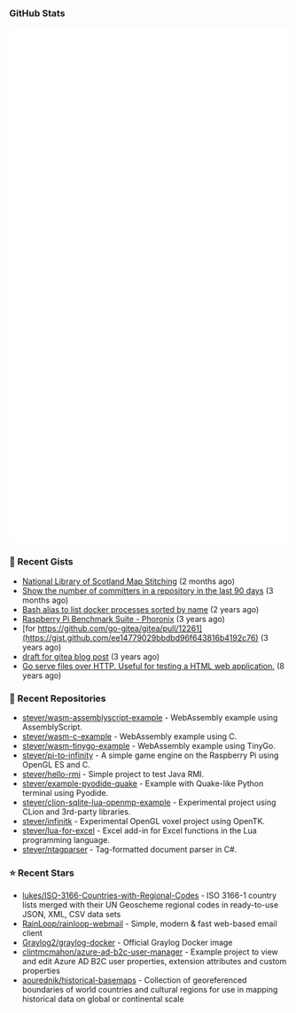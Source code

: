 ### GitHub Stats

<p align="left">
  <picture>
    <img src="/github-metrics.svg" alt="Metrics" />
  </picture>
</p>

### 📓 Recent Gists


- [National Library of Scotland Map Stitching](https://gist.github.com/1f1677083cb66600c507ce99941a739c) (2 months ago)
- [Show the number of committers in a repository in the last 90 days](https://gist.github.com/4b9e58ab4c65a1b79260e5830a9d20c9) (3 months ago)
- [Bash alias to list docker processes sorted by name](https://gist.github.com/5861c61e287c62768216240f38e3dd60) (2 years ago)
- [Raspberry Pi Benchmark Suite - Phoronix](https://gist.github.com/970745eaf2e001647d47dfc30786bc66) (3 years ago)
- [for https://github.com/go-gitea/gitea/pull/12261](https://gist.github.com/ee14779029bbdbd96f643816b4192c76) (3 years ago)
- [draft for gitea blog post](https://gist.github.com/7f71571000a28f5475415bd06bb1594e) (3 years ago)
- [Go serve files over HTTP. Useful for testing a HTML web application.](https://gist.github.com/8d3df4cab352189114f0) (8 years ago)

### 🌱 Recent Repositories


- [stever/wasm-assemblyscript-example](https://github.com/stever/wasm-assemblyscript-example) - WebAssembly example using AssemblyScript.
- [stever/wasm-c-example](https://github.com/stever/wasm-c-example) - WebAssembly example using C.
- [stever/wasm-tinygo-example](https://github.com/stever/wasm-tinygo-example) - WebAssembly example using TinyGo.
- [stever/pi-to-infinity](https://github.com/stever/pi-to-infinity) - A simple game engine on the Raspberry Pi using OpenGL ES and C.
- [stever/hello-rmi](https://github.com/stever/hello-rmi) - Simple project to test Java RMI.
- [stever/example-pyodide-quake](https://github.com/stever/example-pyodide-quake) - Example with Quake-like Python terminal using Pyodide.
- [stever/clion-sqlite-lua-openmp-example](https://github.com/stever/clion-sqlite-lua-openmp-example) - Experimental project using CLion and 3rd-party libraries.
- [stever/infinitk](https://github.com/stever/infinitk) - Experimental OpenGL voxel project using OpenTK.
- [stever/lua-for-excel](https://github.com/stever/lua-for-excel) - Excel add-in for Excel functions in the Lua programming language.
- [stever/ntagparser](https://github.com/stever/ntagparser) - Tag-formatted document parser in C#.

### ⭐ Recent Stars


- [lukes/ISO-3166-Countries-with-Regional-Codes](https://github.com/lukes/ISO-3166-Countries-with-Regional-Codes) - ISO 3166-1 country lists merged with their UN Geoscheme regional codes in ready-to-use JSON, XML, CSV data sets
- [RainLoop/rainloop-webmail](https://github.com/RainLoop/rainloop-webmail) - Simple, modern &amp; fast web-based email client
- [Graylog2/graylog-docker](https://github.com/Graylog2/graylog-docker) - Official Graylog Docker image
- [clintmcmahon/azure-ad-b2c-user-manager](https://github.com/clintmcmahon/azure-ad-b2c-user-manager) - Example project to view and edit Azure AD B2C user properties, extension attributes and custom properties
- [aourednik/historical-basemaps](https://github.com/aourednik/historical-basemaps) - Collection of georeferenced boundaries of world countries and cultural regions for use in mapping historical data on global or continental scale
